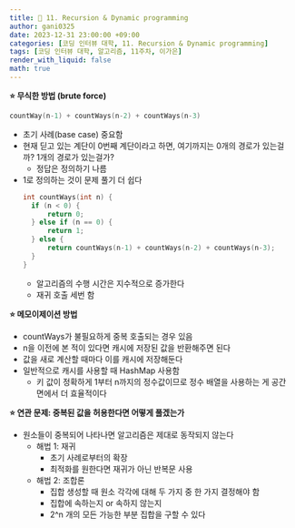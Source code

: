 ```yaml
---
title: 🐢 11. Recursion & Dynamic programming
author: gani0325
date: 2023-12-31 23:00:00 +09:00
categories: [코딩 인터뷰 대학, 11. Recursion & Dynamic programming]
tags: [코딩 인터뷰 대학, 알고리즘, 11주차, 이가은]
render_with_liquid: false
math: true
---
```


**⭐ 무식한 방법 (brute force)**

```cpp
countWay(n-1) + countWays(n-2) + countWays(n-3)
```

- 초기 사례(base case) 중요함
- 현재 딛고 있는 계단이 0번째 계단이라고 하면, 여기까지는 0개의 경로가 있는걸까? 1개의 경로가 있는걸가?
  - 정답은 정의하기 나름
- 1로 정의하는 것이 문제 풀기 더 쉽다
  ```cpp
  int countWays(int n) {
  	if (n < 0) {
  		return 0;
  	} else if (n == 0) {
  		return 1;
  	} else {
  		return countWays(n-1) + countWays(n-2) + countWays(n-3);
  	}
  }
  ```
  - 알고리즘의 수행 시간은 지수적으로 증가한다
  - 재귀 호출 세번 함

**⭐ 메모이제이션 방법**

- countWays가 불필요하게 중복 호출되는 경우 있음
- n을 이전에 본 적이 있다면 캐시에 저장된 값을 반환해주면 된다
- 값을 새로 계산할 때마다 이를 캐시에 저장해둔다
- 일반적으로 캐시를 사용할 때 HashMap 사용함
  - 키 값이 정확하게 1부터 n까지의 정수값이므로 정수 배열을 사용하는 게 공간 면에서 더 효율적이다

**⭐ 연관 문제: 중복된 값을 허용한다면 어떻게 풀겠는가**

- 원소들이 중복되어 나타나면 알고리즘은 제대로 동작되지 않는다
  - 해법 1: 재귀
    - 초기 사례로부터의 확장
    - 최적화를 원한다면 재귀가 아닌 반복문 사용
  - 해법 2: 조합론
    - 집합 생성할 때 원소 각각에 대해 두 가지 중 한 가지 결정해야 함
    - 집합에 속하는지 or 속하지 않는지
    - 2^n 개의 모든 가능한 부분 집합을 구할 수 있다
